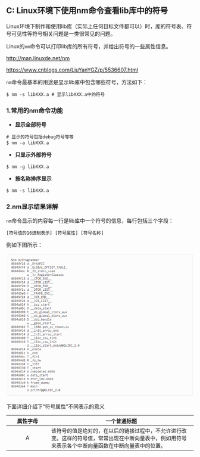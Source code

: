 ## C: Linux环境下使用nm命令查看lib库中的符号

Linux环境下制作和使用lib库（实际上任何目标文件都可以）时，库的符号表、符号可见性等符号相关问题是一类很常见的问题。

Linux的`nm`命令可以打印lib库的所有符号，并给出符号的一些属性信息。

http://man.linuxde.net/nm

https://www.cnblogs.com/LiuYanYGZ/p/5536607.html

`nm`命令最基本的用途是显示lib库中包含哪些符号，方法如下：

```shell
$ nm -s libXXX.a # 显示libXXX.a中的符号
```

### 1.常用的nm命令功能

* **显示全部符号**

```shell
# 显示的符号包括debug符号等等
$ nm -a libXXX.a
```

* **只显示外部符号**

```shell
$ nm -g libXXX.a
```

* **按名称排序显示**

```shell
$ nm -s libXXX.a
```

### 2.nm显示结果详解

`nm`命令显示的内容每一行是lib库中一个符号的信息，每行包括三个字段：

```shell
[符号值的16进制表示] [符号属性] [符号名称]
```

例如下图所示：

![](/assets/c005_001.PNG)

下面详细介绍下“符号属性”不同表示的意义

<style>
table th:first-of-type {
    width: 100px;
}
</style>

| 属性字母 | 一个普通标题 |
| :------: | ------ |
| A | 该符号的值是绝对的，在以后的链接过程中，不允许进行改变。这样的符号值，常常出现在中断向量表中，例如用符号来表示各个中断向量函数在中断向量表中的位置。 |
